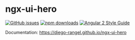 # ngx-ui-hero


[![GitHub issues](https://img.shields.io/github/issues/diego-rangel/ngx-ui-hero.svg)](https://github.com/diego-rangel/ngx-ui-hero/issues)
[![npm downloads](https://img.shields.io/npm/dm/ngx-ui-hero.svg)](https://npmjs.com/package/ngx-ui-hero)
[![Angular 2 Style Guide](https://mgechev.github.io/angular2-style-guide/images/badge.svg)](https://github.com/mgechev/angular2-style-guide)

Documentation: https://diego-rangel.github.io/ngx-ui-hero
